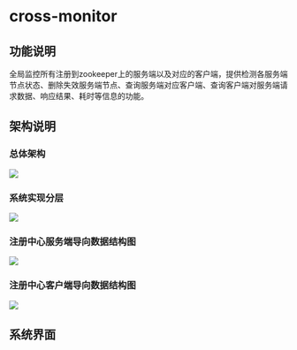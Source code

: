 # cross-monitor
## 功能说明
全局监控所有注册到zookeeper上的服务端以及对应的客户端，提供检测各服务端节点状态、删除失效服务端节点、查询服务端对应客户端、查询客户端对服务端请求数据、响应结果、耗时等信息的功能。
## 架构说明
### 总体架构
![](https://github.com/njyjz/cross-monitor/raw/master/tree/master/readme-elements/逻辑架构.png)
### 系统实现分层
![](https://github.com/njyjz/cross-monitor/tree/master/readme-elements/CrossMonitor实现分层.png)
### 注册中心服务端导向数据结构图
![](https://github.com/njyjz/cross-monitor/tree/master/readme-elements/zookeeper服务端导向数据结构图.png)
### 注册中心客户端导向数据结构图
![](https://github.com/njyjz/cross-monitor/tree/master/readme-elements/zookeeper客户端导向数据结构图.png)
## 系统界面
